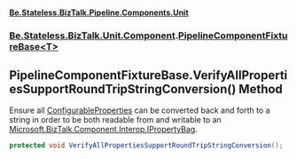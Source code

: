 #### [Be.Stateless.BizTalk.Pipeline.Components.Unit](README.md 'README')
### [Be.Stateless.BizTalk.Unit.Component](Be.Stateless.BizTalk.Unit.Component.md 'Be.Stateless.BizTalk.Unit.Component').[PipelineComponentFixtureBase&lt;T&gt;](PipelineComponentFixtureBase_T_.md 'Be.Stateless.BizTalk.Unit.Component.PipelineComponentFixtureBase<T>')

## PipelineComponentFixtureBase<T>.VerifyAllPropertiesSupportRoundTripStringConversion() Method

Ensure all	[ConfigurableProperties](PipelineComponentFixtureBase_T_.ConfigurableProperties.md 'Be.Stateless.BizTalk.Unit.Component.PipelineComponentFixtureBase<T>.ConfigurableProperties') can be converted back and forth to a string in order to be both
readable from and writable to an [Microsoft.BizTalk.Component.Interop.IPropertyBag](https://docs.microsoft.com/en-us/dotnet/api/Microsoft.BizTalk.Component.Interop.IPropertyBag 'Microsoft.BizTalk.Component.Interop.IPropertyBag').

```csharp
protected void VerifyAllPropertiesSupportRoundTripStringConversion();
```